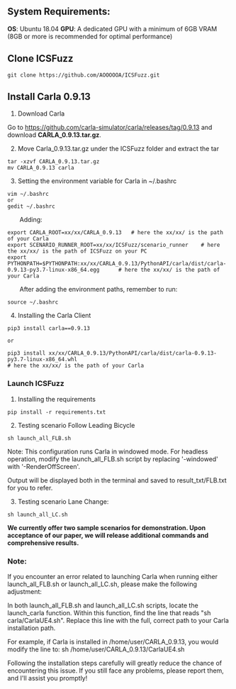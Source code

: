## System Requirements:
**OS**: Ubuntu 18.04
**GPU**: A dedicated GPU with a minimum of 6GB VRAM (8GB or more is recommended for optimal performance)

## Clone ICSFuzz
```
git clone https://github.com/AOOOOOA/ICSFuzz.git
```

## Install Carla 0.9.13 
1. Download Carla

Go to https://github.com/carla-simulator/carla/releases/tag/0.9.13 and download **CARLA_0.9.13.tar.gz**.

2. Move Carla_0.9.13.tar.gz under the ICSFuzz folder and extract the tar
```
tar -xzvf CARLA_0.9.13.tar.gz
mv CARLA_0.9.13 carla  
```

3. Setting the environment variable for Carla in ~/.bashrc 
```
vim ~/.bashrc 
or
gedit ~/.bashrc
```
&nbsp;&nbsp;&nbsp;&nbsp;&nbsp;&nbsp;&nbsp;Adding:
```
export CARLA_ROOT=xx/xx/CARLA_0.9.13   # here the xx/xx/ is the path of your Carla 
export SCENARIO_RUNNER_ROOT=xx/xx/ICSFuzz/scenario_runner    # here the xx/xx/ is the path of ICSFuzz on your PC
export PYTHONPATH=$PYTHONPATH:xx/xx/CARLA_0.9.13/PythonAPI/carla/dist/carla-0.9.13-py3.7-linux-x86_64.egg      # here the xx/xx/ is the path of your Carla 
```
&nbsp;&nbsp;&nbsp;&nbsp;&nbsp;&nbsp;&nbsp;After adding the environment paths, remember to run:
```
source ~/.bashrc 
```

4. Installing the Carla Client
```
pip3 install carla==0.9.13

or 

pip3 install xx/xx/CARLA_0.9.13/PythonAPI/carla/dist/carla-0.9.13-py3.7-linux-x86_64.whl        
# here the xx/xx/ is the path of your Carla 

```


### Launch ICSFuzz
1. Installing the requirements
```
pip install -r requirements.txt
```
2. Testing scenario Follow Leading Bicycle
```
sh launch_all_FLB.sh
```
Note: This configuration runs Carla in windowed mode. For headless operation, modify the launch_all_FLB.sh script by replacing '-windowed' with '-RenderOffScreen'.

Output will be displayed both in the terminal and saved to result_txt/FLB.txt for you to refer.

3. Testing scenario Lane Change:
```
sh launch_all_LC.sh
```

**We currently offer two sample scenarios for demonstration. Upon acceptance of our paper, we will release additional commands and comprehensive results.**

### Note:
If you encounter an error related to launching Carla when running either launch_all_FLB.sh or launch_all_LC.sh, please make the following adjustment:

In both launch_all_FLB.sh and launch_all_LC.sh scripts, locate the launch_carla function. Within this function, find the line that reads "sh carla/CarlaUE4.sh". Replace this line with the full, correct path to your Carla installation path. 

For example, if Carla is installed in /home/user/CARLA_0.9.13, you would modify the line to:
sh /home/user/CARLA_0.9.13/CarlaUE4.sh


Following the installation steps carefully will greatly reduce the chance of encountering this issue. If you still face any problems, please report them, and I'll assist you promptly!
